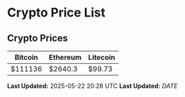 # Crypto Price List

## Crypto Prices
| Bitcoin | Ethereum | Litecoin |
| ------- | -------- | -------- |
| $111136 | $2640.3 | $99.73 |
**Last Updated:** 2025-05-22 20:28 UTC
**Last Updated:** $DATE$
